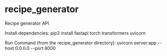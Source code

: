 # recipe_generator
Recipe generator API

Install dependencies:
pip3 install fastapi torch transformers uvicorn

Run Command (from the recipe_generator directory):
uvicorn server:app --host 0.0.0.0 --port 8000
